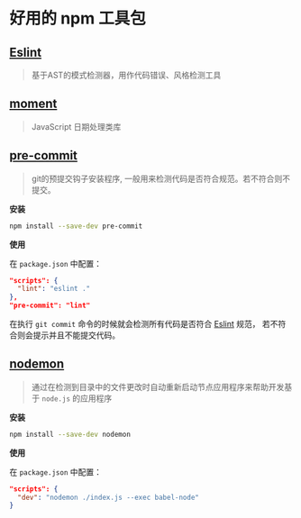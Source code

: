 # 好用的 npm 工具包

## [Eslint](http://eslint.cn/)

> 基于AST的模式检测器，用作代码错误、风格检测工具

## [moment](http://momentjs.cn/)

> JavaScript 日期处理类库

## [pre-commit](https://github.com/observing/pre-commit)

> git的预提交钩子安装程序, 一般用来检测代码是否符合规范。若不符合则不提交。

**安装**

```bash
npm install --save-dev pre-commit
```

**使用**

在 <code>package.json</code> 中配置：

```json
"scripts": {
  "lint": "eslint ."
},
"pre-commit": "lint"
```

在执行 <code>git commit</code> 命令的时候就会检测所有代码是否符合 [Eslint](https://eslint.org/) 规范， 若不符合则会提示并且不能提交代码。

## [nodemon](https://github.com/remy/nodemon)

> 通过在检测到目录中的文件更改时自动重新启动节点应用程序来帮助开发基于 <code>node.js</code> 的应用程序

**安装**

```bash
npm install --save-dev nodemon
```

**使用**

在 <code>package.json</code> 中配置：

```json
"scripts": {
  "dev": "nodemon ./index.js --exec babel-node"
}
 ```